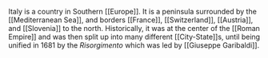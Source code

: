 Italy is a country in Southern [[Europe]]. It is a peninsula surrounded by the [[Mediterranean Sea]], and borders [[France]], [[Switzerland]], [[Austria]], and [[Slovenia]] to the north. Historically, it was at the center of the [[Roman Empire]] and was then split up into many different [[City-State]]s, until being unified in 1681 by the *Risorgimento* which was led by [[Giuseppe Garibaldi]].